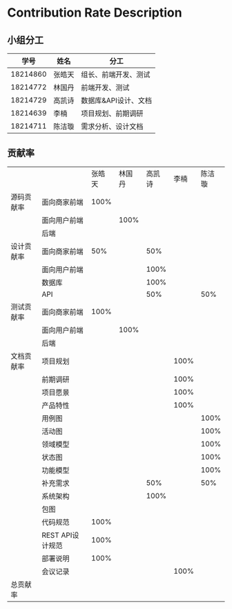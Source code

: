 # Contribution Rate Description

## 小组分工

| 学号 | 姓名 | 分工 |
| ---- | ---- | ---- |
| 18214860 | 张皓天 | 组长、前端开发、测试 |
| 18214772 | 林国丹 | 前端开发、测试 |
| 18214729 | 高凯诗 | 数据库&API设计、文档 |
| 18214639 | 李楠 | 项目规划、前期调研 |
| 18214711 | 陈洁璇 | 需求分析、设计文档 |


## 贡献率
<table>
	<tr>
		<td></td>
		<td></td>
		<td>张皓天</td>
		<td>林国丹</td>
		<td>高凯诗</td>
		<td>李楠</td>
		<td>陈洁璇</td>
	</tr>
	<tr>
		<td>源码贡献率</td>
		<td>面向商家前端</td>
		<td>100%</td>
		<td></td>
		<td></td>
		<td></td>
    <td></td>
	</tr>
	<tr>
		<td></td>
		<td>面向用户前端</td>
		<td></td>
		<td>100%</td>
		<td></td>
		<td></td>
    <td></td>
	</tr>
	<tr>
		<td></td>
		<td>后端</td>
		<td></td>
		<td></td>
		<td></td>
		<td></td>
    <td></td>
	</tr>
	<tr>
		<td>设计贡献率</td>
		<td>面向商家前端</td>
		<td>50%</td>
		<td></td>
    	<td>50%</td>
		<td></td>
		<td></td>
	</tr>
	<tr>
		<td></td>
		<td>面向用户前端</td>
		<td></td>
    <td></td>
		<td>100%</td>
		<td></td>
		<td></td>
	</tr>
	<tr>
		<td></td>
		<td>数据库</td>
		<td></td>
		<td></td>
		<td>100%</td>
		<td></td>
		<td></td>
	</tr>
	<tr>
		<td></td>
		<td>API</td>
		<td></td>
		<td></td>
		<td>50%</td>
		<td></td>
		<td>50%</td>
	</tr>
	<tr>
		<td>测试贡献率</td>
		<td>面向商家前端</td>
		<td>100%</td>
		<td></td>
		<td></td>
		<td></td>
    <td></td>
	</tr>
	<tr>
		<td></td>
		<td>面向用户前端</td>
		<td></td>
		<td>100%</td>
		<td></td>
		<td></td>
    <td></td>
	</tr>
	<tr>
		<td></td>
		<td>后端</td>
		<td></td>
		<td></td>
		<td></td>
		<td></td>
    <td></td>
	</tr>
	<tr>
		<td>文档贡献率</td>
		<td>项目规划</td>
		<td></td>
		<td></td>
    <td></td>
		<td>100%</td>
		<td></td>
	</tr>
	<tr>
		<td></td>
		<td>前期调研</td>
		<td></td>
		<td></td>
    <td></td>
		<td>100%</td>
		<td></td>
	</tr>
	<tr>
		<td></td>
		<td>项目愿景</td>
		<td></td>
		<td></td>
    <td></td>
		<td>100%</td>
		<td></td>
	</tr>
	<tr>
		<td></td>
		<td>产品特性</td>
		<td></td>
		<td></td>
    <td></td>
		<td>100%</td>
		<td></td>
	</tr>
	<tr>
		<td></td>
		<td>用例图</td>
		<td></td>
		<td></td>
		<td></td>
    	<td></td>
    	<td>100%</td>
	</tr>
	<tr>
		<td></td>
		<td>活动图</td>
		<td></td>
		<td></td>
		<td></td>
    	<td></td>
    	<td>100%</td>
	</tr>
	<tr>
		<td></td>
		<td>领域模型</td>
		<td></td>
		<td></td>
		<td></td>
    	<td></td>
    	<td>100%</td>
	</tr>
	<tr>
		<td></td>
		<td>状态图</td>
		<td></td>
		<td></td>
		<td></td>
    	<td></td>
    	<td>100%</td>
	</tr>
	<tr>
		<td></td>
		<td>功能模型</td>
		<td></td>
		<td></td>
		<td></td>
    	<td></td>
    	<td>100%</td>
	</tr>
	<tr>
		<td></td>
		<td>补充需求</td>
		<td></td>
		<td></td>
		<td>50%</td>
		<td></td>
		<td>50%</td>
	</tr>
	<tr>
		<td></td>
		<td>系统架构</td>
		<td></td>
		<td></td>
		<td>100%</td>
		<td></td>
		<td></td>
	</tr>
	<tr>
		<td></td>
		<td>包图</td>
		<td></td>
		<td></td>
		<td></td>
    <td></td>
    <td></td>
	</tr>
	<tr>
		<td></td>
		<td>代码规范</td>
		<td>100%</td>
		<td></td>
		<td></td>
    <td></td>
    <td></td>
	</tr>
	<tr>
		<td></td>
		<td>REST API设计规范</td>
		<td>100%</td>
		<td></td>
		<td></td>
    <td></td>
    <td></td>
	</tr>
	<tr>
		<td></td>
		<td>部署说明</td>
		<td>100%</td>
		<td></td>
    <td></td>
		<td></td>
		<td></td>
	</tr>
	<tr>
		<td></td>
		<td>会议记录</td>
		<td></td>
		<td></td>
		<td></td>
		<td>100%</td>
		<td></td>
	</tr>
	<tr>
		<td>总贡献率</td>
		<td></td>
		<td></td>
		<td></td>
		<td></td>
		<td></td>
		<td></td>
	</tr>
</table>
